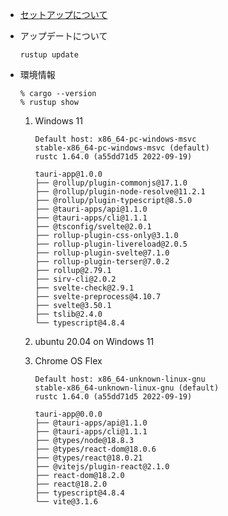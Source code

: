 *   [セットアップについて](./setup.md)

*   アップデートについて
    ```
    rustup update
    ```

*   環境情報
    ```
    % cargo --version
    % rustup show
    ```

    1.  Windows 11
        ```
        Default host: x86_64-pc-windows-msvc
        stable-x86_64-pc-windows-msvc (default)
        rustc 1.64.0 (a55dd71d5 2022-09-19)
        ```

        ```
        tauri-app@1.0.0
        ├── @rollup/plugin-commonjs@17.1.0
        ├── @rollup/plugin-node-resolve@11.2.1
        ├── @rollup/plugin-typescript@8.5.0
        ├── @tauri-apps/api@1.1.0
        ├── @tauri-apps/cli@1.1.1
        ├── @tsconfig/svelte@2.0.1
        ├── rollup-plugin-css-only@3.1.0
        ├── rollup-plugin-livereload@2.0.5
        ├── rollup-plugin-svelte@7.1.0
        ├── rollup-plugin-terser@7.0.2
        ├── rollup@2.79.1
        ├── sirv-cli@2.0.2
        ├── svelte-check@2.9.1
        ├── svelte-preprocess@4.10.7
        ├── svelte@3.50.1
        ├── tslib@2.4.0
        └── typescript@4.8.4
        ```
    1.  ubuntu 20.04 on Windows 11
    1.  Chrome OS Flex
        ```
        Default host: x86_64-unknown-linux-gnu
        stable-x86_64-unknown-linux-gnu (default)
        rustc 1.64.0 (a55dd71d5 2022-09-19)
        ```
        ```
        tauri-app@0.0.0
        ├── @tauri-apps/api@1.1.0
        ├── @tauri-apps/cli@1.1.1
        ├── @types/node@18.8.3
        ├── @types/react-dom@18.0.6
        ├── @types/react@18.0.21
        ├── @vitejs/plugin-react@2.1.0
        ├── react-dom@18.2.0
        ├── react@18.2.0
        ├── typescript@4.8.4
        └── vite@3.1.6
        ```